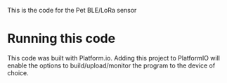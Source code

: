 This is the code for the Pet BLE/LoRa sensor
# Running this code
This code was built with Platform.io.
Adding this project to PlatformIO will enable the options to build/upload/monitor the program to the device of choice. 
